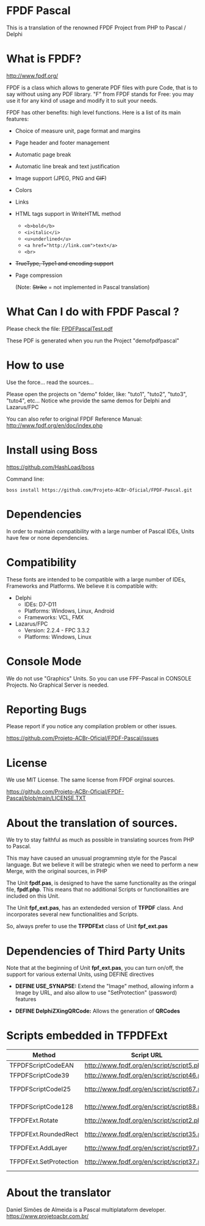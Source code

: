 # FPDF Pascal
This is a translation of the renowned FPDF Project from PHP to Pascal / Delphi

# What is FPDF?
http://www.fpdf.org/

FPDF is a class which allows to generate PDF files with pure Code, that is to say without using any PDF library. "F" from FPDF stands for Free: you may use it for any kind of usage and modify it to suit your needs.

FPDF has other benefits: high level functions. Here is a list of its main features:
- Choice of measure unit, page format and margins
- Page header and footer management
- Automatic page break
- Automatic line break and text justification
- Image support (JPEG, PNG and ~~GIF~~)
- Colors
- Links
- HTML tags support in WriteHTML method
   - `<b>bold</b>`
   - `<i>italic</i>`
   - `<u>underlined</u>`
   - `<a href="http://link.com">text</a>`
   - `<br>`
- ~~TrueType, Type1 and encoding support~~
- Page compression

    (Note: ~~Strike~~ = not implemented in Pascal translation)

# What Can I do with FPDF Pascal ?
Please check the file: [FPDFPascalTest.pdf](https://github.com/Projeto-ACBr-Oficial/FPDF-Pascal/tree/main/demo/files/FPDFPascalTest.pdf)

These PDF is generated when you run the Project "demofpdfpascal"

# How to use
Use the force... read the sources...

Please open the projects on "demo" folder, like: "tuto1", "tuto2", "tuto3", "tuto4", etc... Notice whe provide the same demos for Delphi and Lazarus/FPC

You can also refer to original FPDF Reference Manual:
http://www.fpdf.org/en/doc/index.php

# Install using Boss
https://github.com/HashLoad/boss

Command line:

`boss install https://github.com/Projeto-ACBr-Oficial/FPDF-Pascal.git`

# Dependencies
In order to maintain compatibility with a large number of Pascal IDEs, Units have few or none dependencies.

# Compatibility
These fonts are intended to be compatible with a large number of IDEs, Frameworks and Platforms. We believe it is compatible with:
- Delphi
   - IDEs: D7-D11
   - Platforms: Windows, Linux, Android
   - Frameworks: VCL, FMX
- Lazarus/FPC
   - Version: 2.2.4 - FPC 3.3.2
   - Platforms: Windows, Linux

# Console Mode
We do not use "Graphics" Units. So you can use FPF-Pascal in CONSOLE Projects. No Graphical Server is needed.

# Reporting Bugs
Please report if you notice any compilation problem or other issues.

https://github.com/Projeto-ACBr-Oficial/FPDF-Pascal/issues

# License
We use MIT License. The same license from FPDF orginal sources.

https://github.com/Projeto-ACBr-Oficial/FPDF-Pascal/blob/main/LICENSE.TXT

# About the translation of sources.

We try to stay faithful as much as possible in translating sources from PHP to Pascal.

This may have caused an unusual programming style for the Pascal language. But we believe it will be strategic when we need to perform a new Merge, with the original sources, in PHP

The Unit **fpdf.pas**, is designed to have the same functionality as the oringal file, **fpdf.php**. This means that no additional Scripts or functionalities are included on this Unit.

The Unit **fpf_ext.pas**, has an extendeded version of **TFPDF** class. And incorporates several new functionalities and Scripts.

So, always prefer to use the **TFPDFExt** class of Unit **fpf_ext.pas**

# Dependencies of Third Party Units
Note that at the beginning of Unit **fpf_ext.pas**, you can turn on/off, the support for various external Units, using DEFINE directives

- **DEFINE USE_SYNAPSE:** Extend the "Image" method, allowing inform a Image by URL, and also allow to use "SetProtection" (password) features

- **DEFINE DelphiZXingQRCode:** Allows the generation of **QRCodes**

 
# Scripts embedded in **TFPDFExt**
| **Method** | **Script URL** | **Author** |
| --- | --- | --- |
| TFPDFScriptCodeEAN | http://www.fpdf.org/en/script/script5.php | Olivier |
|TFPDFScriptCode39 | http://www.fpdf.org/en/script/script46.php | The-eh |
| TFPDFScriptCodeI25 | http://www.fpdf.org/en/script/script67.php | Matthias Lau |
| TFPDFScriptCode128 | http://www.fpdf.org/en/script/script88.php | Roland Gautier |
| TFPDFExt.Rotate | http://www.fpdf.org/en/script/script2.php | Olivier |
| TFPDFExt.RoundedRect | http://www.fpdf.org/en/script/script35.php | Christophe Prugnaud |
| TFPDFExt.AddLayer | http://www.fpdf.org/en/script/script97.php | Oliver |
| TFPDFExt.SetProtection | http://www.fpdf.org/en/script/script37.php | Klemen Vodopivec |

# About the translator
Daniel Simões de Almeida is a Pascal multiplataform developer.
https://www.projetoacbr.com.br/

